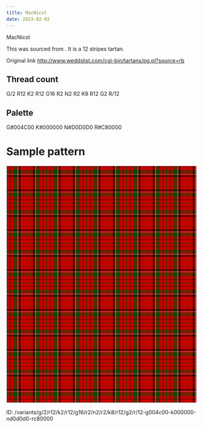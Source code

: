 ```yaml
---
title: MacNicol
date: 2023-02-02
---
```

MacNicol

This was sourced from <no value>.  It is a 12 stripes tartan.

Original link http://www.weddslist.com/cgi-bin/tartans/pg.pl?source=rb

## Thread count
G/2 R12 K2 R12 G16 R2 N2 R2 K8 R12 G2 R/12

## Palette
G#004C00 K#000000 N#D0D0D0 R#C80000

# Sample pattern

![Tartan detail](tartan.png "G/2 R12 K2 R12 G16 R2 N2 R2 K8 R12 G2 R/12 tartan")

ID: /variants/g/2/r12/k2/r12/g16/r2/n2/r2/k8/r12/g2/r/12-g004c00-k000000-nd0d0d0-rc80000